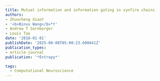 ```yaml
---
title: Mutual information and information gating in synfire chains
authors:
- Zhuocheng Xiao†
- '<b>Binxu Wang</b>*†'
- Andrew T Sornborger
- Louis Tao
date: '2018-01-01'
publishDate: '2025-08-08T05:00:23.600641Z'
publication_types:
- article-journal
publication: '*Entropy*'

tags:
  - Computational Neuroscience
---
```

